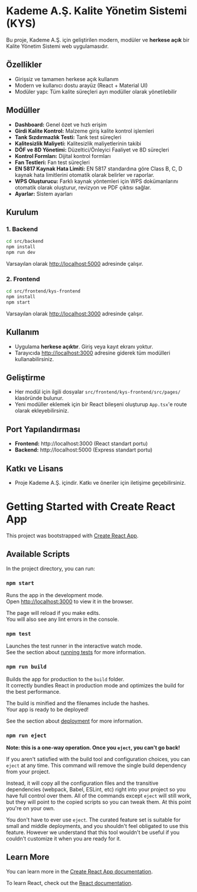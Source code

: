 # Kademe A.Ş. Kalite Yönetim Sistemi (KYS)

Bu proje, Kademe A.Ş. için geliştirilen modern, modüler ve **herkese açık** bir Kalite Yönetim Sistemi web uygulamasıdır.

## Özellikler
- Girişsiz ve tamamen herkese açık kullanım
- Modern ve kullanıcı dostu arayüz (React + Material UI)
- Modüler yapı: Tüm kalite süreçleri ayrı modüller olarak yönetilebilir

## Modüller
- **Dashboard:** Genel özet ve hızlı erişim
- **Girdi Kalite Kontrol:** Malzeme giriş kalite kontrol işlemleri
- **Tank Sızdırmazlık Testi:** Tank test süreçleri
- **Kalitesizlik Maliyeti:** Kalitesizlik maliyetlerinin takibi
- **DÖF ve 8D Yönetimi:** Düzeltici/Önleyici Faaliyet ve 8D süreçleri
- **Kontrol Formları:** Dijital kontrol formları
- **Fan Testleri:** Fan test süreçleri
- **EN 5817 Kaynak Hata Limiti:** EN 5817 standardına göre Class B, C, D kaynak hata limitlerini otomatik olarak belirler ve raporlar.
- **WPS Oluşturucu:** Farklı kaynak yöntemleri için WPS dokümanlarını otomatik olarak oluşturur, revizyon ve PDF çıktısı sağlar.
- **Ayarlar:** Sistem ayarları

## Kurulum
### 1. Backend
```bash
cd src/backend
npm install
npm run dev
```
Varsayılan olarak [http://localhost:5000](http://localhost:5000) adresinde çalışır.

### 2. Frontend
```bash
cd src/frontend/kys-frontend
npm install
npm start
```
Varsayılan olarak [http://localhost:3000](http://localhost:3000) adresinde çalışır.

## Kullanım
- Uygulama **herkese açıktır**. Giriş veya kayıt ekranı yoktur.
- Tarayıcıda [http://localhost:3000](http://localhost:3000) adresine giderek tüm modülleri kullanabilirsiniz.

## Geliştirme
- Her modül için ilgili dosyalar `src/frontend/kys-frontend/src/pages/` klasöründe bulunur.
- Yeni modüller eklemek için bir React bileşeni oluşturup `App.tsx`'e route olarak ekleyebilirsiniz.

## Port Yapılandırması
- **Frontend:** http://localhost:3000 (React standart portu)
- **Backend:** http://localhost:5000 (Express standart portu)

## Katkı ve Lisans
- Proje Kademe A.Ş. içindir. Katkı ve öneriler için iletişime geçebilirsiniz.

# Getting Started with Create React App

This project was bootstrapped with [Create React App](https://github.com/facebook/create-react-app).

## Available Scripts

In the project directory, you can run:

### `npm start`

Runs the app in the development mode.\
Open [http://localhost:3000](http://localhost:3000) to view it in the browser.

The page will reload if you make edits.\
You will also see any lint errors in the console.

### `npm test`

Launches the test runner in the interactive watch mode.\
See the section about [running tests](https://facebook.github.io/create-react-app/docs/running-tests) for more information.

### `npm run build`

Builds the app for production to the `build` folder.\
It correctly bundles React in production mode and optimizes the build for the best performance.

The build is minified and the filenames include the hashes.\
Your app is ready to be deployed!

See the section about [deployment](https://facebook.github.io/create-react-app/docs/deployment) for more information.

### `npm run eject`

**Note: this is a one-way operation. Once you `eject`, you can't go back!**

If you aren't satisfied with the build tool and configuration choices, you can `eject` at any time. This command will remove the single build dependency from your project.

Instead, it will copy all the configuration files and the transitive dependencies (webpack, Babel, ESLint, etc) right into your project so you have full control over them. All of the commands except `eject` will still work, but they will point to the copied scripts so you can tweak them. At this point you're on your own.

You don't have to ever use `eject`. The curated feature set is suitable for small and middle deployments, and you shouldn't feel obligated to use this feature. However we understand that this tool wouldn't be useful if you couldn't customize it when you are ready for it.

## Learn More

You can learn more in the [Create React App documentation](https://facebook.github.io/create-react-app/docs/getting-started).

To learn React, check out the [React documentation](https://reactjs.org/).
